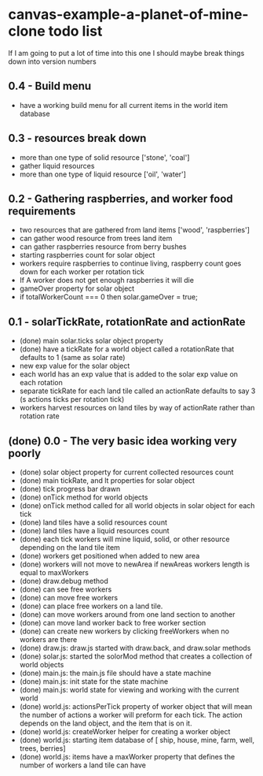 # canvas-example-a-planet-of-mine-clone todo list

If I am going to put a lot of time into this one I should maybe break things down into version numbers

## 0.4 - Build menu
* have a working build menu for all current items in the world item database

## 0.3 - resources break down
* more than one type of solid resource ['stone', 'coal']
* gather liquid resources
* more than one type of liquid resource ['oil', 'water']


## 0.2 - Gathering raspberries, and worker food requirements
* two resources that are gathered from land items ['wood', 'raspberries']
* can gather wood resource from trees land item
* can gather raspberries resource from berry bushes
* starting raspberries count for solar object
* workers require raspberries to continue living, raspberry count goes down for each worker per rotation tick
* If A worker does not get enough raspberries it will die
* gameOver property for solar object
* if totalWorkerCount === 0 then solar.gameOver = true;

## 0.1 - solarTickRate, rotationRate and actionRate
* (done) main solar.ticks solar object property
* (done) have a tickRate for a world object called a rotationRate that defaults to 1 (same as solar rate)
* new exp value for the solar object
* each world has an exp value that is added to the solar exp value on each rotation
* separate tickRate for each land tile called an actionRate defaults to say 3 (s actions ticks per rotation tick)
* workers harvest resources on land tiles by way of actionRate rather than rotation rate

## (done) 0.0 - The very basic idea working very poorly
* (done) solar object property for current collected resources count
* (done) main tickRate, and lt properties for solar object
* (done) tick progress bar drawn
* (done) onTick method for world objects
* (done) onTick method called for all world objects in solar object for each tick
* (done) land tiles have a solid resources count
* (done) land tiles have a liquid resources count
* (done) each tick workers will mine liquid, solid, or other resource depending on the land tile item
* (done) workers get positioned when added to new area
* (done) workers will not move to newArea if newAreas workers length is equal to maxWorkers
* (done) draw.debug method
* (done) can see free workers
* (done) can move free workers
* (done) can place free workers on a land tile.
* (done) can move workers around from one land section to another
* (done) can move land worker back to free worker section
* (done) can create new workers by clicking freeWorkers when no workers are there
* (done) draw.js: draw.js started with draw.back, and draw.solar methods
* (done) solar.js: started the solorMod method that creates a collection of world objects
* (done) main.js: the main.js file should have a state machine
* (done) main.js: init state for the state machine
* (done) main.js: world state for viewing and working with the current world
* (done) world.js: actionsPerTick property of worker object that will mean the number of actions a worker will preform for each tick. The action depends on the land object, and the item that is on it.
* (done) world.js: createWorker helper for creating a worker object
* (done) world.js: starting item database of [ ship, house, mine, farm, well, trees, berries]
* (done) world.js: items have a maxWorker property that defines the number of workers a land tile can have